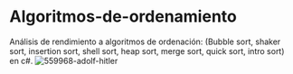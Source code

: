 # Algoritmos-de-ordenamiento
Análisis de rendimiento a algoritmos de ordenación: (Bubble sort, shaker sort, insertion sort, shell sort, heap sort, merge sort, quick sort, intro sort) en c#.
![559968-adolf-hitler](https://user-images.githubusercontent.com/21239660/32480674-333dbeae-c34d-11e7-98e7-56d2897284cb.jpg)
